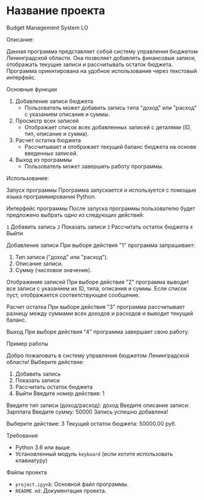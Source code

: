 # Название проекта
Budget Management System LO

Описание:

Данная программа представляет собой систему управления бюджетом Ленинградской области. Она позволяет добавлять финансовые записи, отображать текущие записи и рассчитывать остаток бюджета. Программа ориентирована на удобное использование через текстовый интерфейс.

 Основные функции
1. Добавление записи бюджета
   - Пользователь может добавить запись типа "доход" или "расход" с указанием описания и суммы.
2. Просмотр всех записей
   - Отображает список всех добавленных записей с деталями (ID, тип, описание и сумма).
3. Расчет остатка бюджета
   - Рассчитывает и отображает текущий баланс бюджета на основе введенных записей.
4. Выход из программы
   - Пользователь может завершить работу программы.

Использование:

Запуск программы
Программа запускается и используется с помощью языка программирования Python.


Интерфейс программы
После запуска программы пользователю будет предложено выбрать одно из следующих действий:

 `1` Добавить запись
 `2` Показать записи
 `3` Рассчитать остаток бюджета
 `4` Выйти

 Добавление записи
При выборе действия "1" программа запрашивает:
1. Тип записи ("доход" или "расход").
2. Описание записи.
3. Сумму (числовое значение).

Отображение записей
При выборе действия "2" программа выводит все записи с указанием их ID, типа, описания и суммы. Если список пуст, отображается соответствующее сообщение.

Расчет остатка
При выборе действия "3" программа рассчитывает разницу между суммами всех доходов и расходов и выводит текущий баланс.

Выход
При выборе действия "4" программа завершает свою работу.

 Пример работы

Добро пожаловать в систему управления бюджетом Ленинградской области!
Выберите действие:
1. Добавить запись
2. Показать записи
3. Рассчитать остаток бюджета
4. Выйти
Введите номер действия: 1

Введите тип записи (доход/расход): доход
Введите описание записи: Зарплата
Введите сумму: 50000
Запись успешно добавлена!

Выберите действие: 3
Текущий остаток бюджета: 50000.00 руб.


Требования
- Python 3.6 или выше
- Установленный модуль `keyboard` (если хотите использовать клавиатуру)


Файлы проекта
- `project.ipynb`: Основной файл программы.
- `README.md`: Документация проекта.


